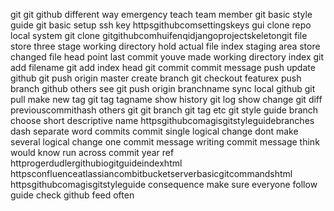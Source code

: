 git git github different way emergency teach team member git basic style guide git basic setup ssh key httpsgithubcomsettingskeys gui clone repo local system git clone gitgithubcomhuifenqidjangoprojectskeletongit file store three stage working directory hold actual file index staging area store changed file head point last commit youve made working directory index git add filename git add index head git commit commit message push update github git push origin master create branch git checkout featurex push branch github others see git push origin branchname sync local github git pull make new tag git tag tagname show history git log show change git diff previouscommithash others git git branch git tag etc git style guide branch choose short descriptive name httpsgithubcomagisgitstyleguidebranches dash separate word commits commit single logical change dont make several logical change one commit message writing commit message think would know run across commit year ref httprogerdudlergithubiogitguideindexhtml httpsconfluenceatlassiancombitbucketserverbasicgitcommandshtml httpsgithubcomagisgitstyleguide consequence make sure everyone follow guide check github feed often